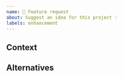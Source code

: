 ```yaml
---
name: 🚀 Feature request
about: Suggest an idea for this project 💡
labels: enhancement
---
```


## Context
<!--
Please let us know what you are trying to do and how you would want to do it differently?
Is it something you currently cannot do?
Is this related to an issue/problem?
-->

## Alternatives
<!--
Can you achieve the same result doing it in an alternative way?
Is the alternative considerable?
-->
